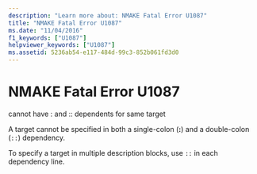 ```yaml
---
description: "Learn more about: NMAKE Fatal Error U1087"
title: "NMAKE Fatal Error U1087"
ms.date: "11/04/2016"
f1_keywords: ["U1087"]
helpviewer_keywords: ["U1087"]
ms.assetid: 5236ab54-e117-484d-99c3-852b061fd3d0
---
```

# NMAKE Fatal Error U1087

cannot have : and :: dependents for same target

A target cannot be specified in both a single-colon (**:**) and a double-colon (`::`) dependency.

To specify a target in multiple description blocks, use `::` in each dependency line.
